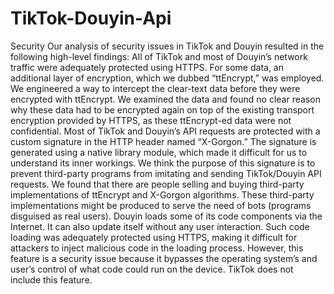 # TikTok-Douyin-Api
Security Our analysis of security issues in TikTok and Douyin resulted in the following high-level findings:  All of TikTok and most of Douyin’s network traffic were adequately protected using HTTPS. For some data, an additional layer of encryption, which we dubbed “ttEncrypt,” was employed. We engineered a way to intercept the clear-text data before they were encrypted with ttEncrypt. We examined the data and found no clear reason why these data had to be encrypted again on top of the existing transport encryption provided by HTTPS, as these ttEncrypt-ed data were not confidential. Most of TikTok and Douyin’s API requests are protected with a custom signature in the HTTP header named “X-Gorgon.” The signature is generated using a native library module, which made it difficult for us to understand its inner workings. We think the purpose of this signature is to prevent third-party programs from imitating and sending TikTok/Douyin API requests. We found that there are people selling and buying third-party implementations of ttEncrypt and X-Gorgon algorithms. These third-party implementations might be produced to serve the need of bots (programs disguised as real users). Douyin loads some of its code components via the Internet. It can also update itself without any user interaction. Such code loading was adequately protected using HTTPS, making it difficult for attackers to inject malicious code in the loading process. However, this feature is a security issue because it bypasses the operating system’s and user’s control of what code could run on the device. TikTok does not include this feature.
